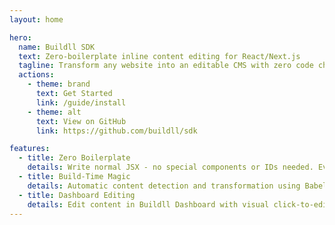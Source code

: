 ```yaml
---
layout: home

hero:
  name: Buildll SDK
  text: Zero-boilerplate inline content editing for React/Next.js
  tagline: Transform any website into an editable CMS with zero code changes.
  actions:
    - theme: brand
      text: Get Started
      link: /guide/install
    - theme: alt
      text: View on GitHub
      link: https://github.com/buildll/sdk

features:
  - title: Zero Boilerplate
    details: Write normal JSX - no special components or IDs needed. Everything becomes editable automatically.
  - title: Build-Time Magic
    details: Automatic content detection and transformation using Babel plugins.
  - title: Dashboard Editing
    details: Edit content in Buildll Dashboard with visual click-to-edit interface.
---
```

